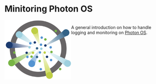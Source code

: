 # Minitoring Photon OS
<img width="220" alt="Photon OS" src="https://github.com/rafaelurrutiasilva/images/blob/main/logos/Photon_OS.png" align=left> <br>
A general introduction on how to handle logging and monitoring on [Photon OS](https://vmware.github.io/photon).





